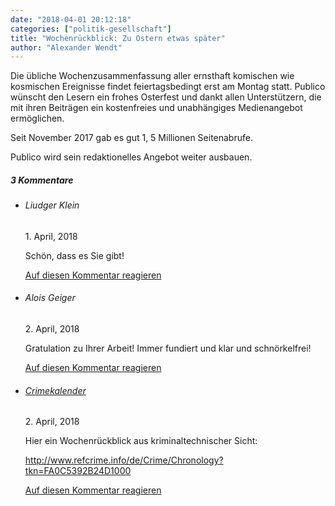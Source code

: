 ```yaml
---
date: "2018-04-01 20:12:18"
categories: ["politik-gesellschaft"]
title: "Wochenrückblick: Zu Ostern etwas später"
author: "Alexander Wendt"
---
```




Die übliche Wochenzusammenfassung aller ernsthaft komischen wie kosmischen Ereignisse findet feiertagsbedingt erst am Montag statt. Publico wünscht den Lesern ein frohes Osterfest und dankt allen Unterstützern, die mit ihren Beiträgen ein kostenfreies und unabhängiges Medienangebot ermöglichen.

Seit November 2017 gab es gut 1, 5 Millionen Seitenabrufe.

Publico wird sein redaktionelles Angebot weiter ausbauen.
<!--more-->
<h5 class="comments-h">
3 Kommentare </h5>
<ul class="commentlist">
<li class="comment even thread-even depth-1 clearfix" id="li-comment-2508">
<h6 class="author">Liudger Klein</h6> <span class="date">1. April, 2018</span>



Schön, dass es Sie gibt!

<a rel="nofollow" class="comment-reply-link" href="#comment-2508" data-commentid="2508" data-postid="6633" data-belowelement="comment-2508" data-respondelement="respond" data-replyto="Antworte auf Liudger Klein" aria-label="Antworte auf Liudger Klein">Auf diesen Kommentar reagieren</a> 


</li>
<li class="comment odd alt thread-odd thread-alt depth-1 clearfix" id="li-comment-2510">
<h6 class="author">Alois Geiger</h6> <span class="date">2. April, 2018</span>



Gratulation zu Ihrer Arbeit! Immer fundiert und klar und schnörkelfrei!

<a rel="nofollow" class="comment-reply-link" href="#comment-2510" data-commentid="2510" data-postid="6633" data-belowelement="comment-2510" data-respondelement="respond" data-replyto="Antworte auf Alois Geiger" aria-label="Antworte auf Alois Geiger">Auf diesen Kommentar reagieren</a> 


</li>
<li class="comment even thread-even depth-1 clearfix" id="li-comment-2518">
<h6 class="author"><a href="https://www.refcrime.info/de/" class="url" rel="ugc external nofollow">Crimekalender</a></h6> <span class="date">2. April, 2018</span>



Hier ein Wochenrückblick aus kriminaltechnischer Sicht:

<a href="http://www.refcrime.info/de/Crime/Chronology?tkn=FA0C5392B24D1000" rel="nofollow ugc">http://www.refcrime.info/de/Crime/Chronology?tkn=FA0C5392B24D1000</a>

<a rel="nofollow" class="comment-reply-link" href="#comment-2518" data-commentid="2518" data-postid="6633" data-belowelement="comment-2518" data-respondelement="respond" data-replyto="Antworte auf Crimekalender" aria-label="Antworte auf Crimekalender">Auf diesen Kommentar reagieren</a> 


</li>
</ul>
